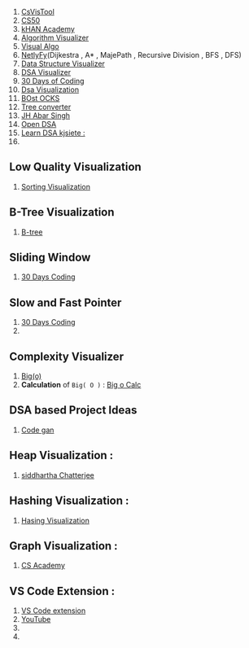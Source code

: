 1. [CsVisTool](https://csvistool.com/)
2. [CS50](https://cs50.harvard.edu/x/2024/weeks/2/)
3. [kHAN Academy](https://www.khanacademy.org/computing/computer-science/cryptography)
4. [Algorithm Visualizer ](https://algorithm-visualizer.org/)
5. [Visual   Algo](https://visualgo.net/en)
6. [NetlyFy](https://algo-vz.netlify.app/)(Dijkestra , A* , MajePath , Recursive Division , BFS , DFS)
7. [Data Structure Visualizer](https://www.cs.usfca.edu/~galles/visualization/Algorithms.html)
8. [DSA Visualizer](https://dsa-visualizer.netlify.app/)
9. [30 Days of Coding](https://30dayscoding.com/visualizer)
10. [Dsa Visualization ](https://dsa-visualizer.vercel.app/list_of_experiments)
11. [BOst OCKS ](https://bost.ocks.org/mike/algorithms/)
12. [Tree converter ](https://treeconverter.com/)
13. [JH Abar Singh ](https://jhabarsingh.github.io/DSALGO-VISUALIZER/)
14. [Open DSA ](https://opendsa-server.cs.vt.edu/embed/)
15. [Learn DSA  kjsiete : ](https://learndsa.kjsieit.in/)
16. 


## Low Quality Visualization 
1. [Sorting Visualization  ](https://www.sortvisualizer.com/radixsort/)

## 

## B-Tree Visualization
1. [B-tree ](https://yangez.github.io/btree-js/)

## Sliding Window
1. [30 Days Coding ](https://30dayscoding.com/visualizer/sliding-window)

## Slow and Fast Pointer
1. [30 Days Coding ](https://30dayscoding.com/visualizer/sliding-window)
2. 


## Complexity Visualizer

1. [Big(o)](https://www.bigocheatsheet.com/)
2. **Calculation** of `Big( O )` : [Big o Calc](https://www.bigocalc.com/)



## DSA based Project Ideas
1. [Code gan ](https://codegnan.com/data-structure-and-algorithm-project-ideas/)



## Heap Visualization : 
1. [siddhartha Chatterjee ](https://visualizer.siddhartha-chatterjee.com/visualize/Heap)


## Hashing Visualization : 
1. [Hasing  Visualization ](https://iswsa.acm.org/mphf/openDSAPerfectHashAnimation/perfectHashAV.html)

## Graph Visualization : 
1. [ CS Academy ](https://csacademy.com/app/graph_editor/)



## VS Code Extension : 
1. [VS Code extension ](https://addyosmani.com/blog/visualize-data-structures-vscode/)
2. [YouTube](https://www.youtube.com/shorts/uehCDW1fxUw)
3. 
4. 